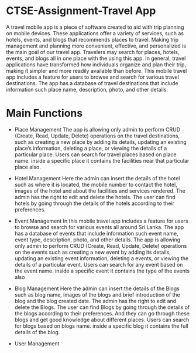 # CTSE-Assignment-Travel App

A travel mobile app is a piece of software created to aid with trip planning on mobile devices. These applications offer a variety of services, such as hotels, events, and blogs that recommends places to travel.
Making trip management and planning more convenient, effective, and personalized is the main goal of our travel app. Travelers may search for places, hotels, events, and blogs all in one place with the using this app. In general, travel applications have transformed how individuals organize and plan their trip, making it simpler and more readily available than before.
This mobile travel app includes a feature for users to browse and search for various travel destinations. The app has a database of travel destinations that include information such place name, description, photo, and other details.

# Main Functions 
  * Place Management
  The app is allowing only admin to perform CRUD (Create, Read, Update, Delete) operations on the travel destinations, such as creating a new place by adding its details, updating an existing place’s information, deleting a place, or viewing the details of a particular place.
Users can search for travel places based on place name. inside a specific place it contains the facilities near that particular place also.

  * Hotel Management
   Here the admin can insert the details of the hotel such as where it is located, the mobile number to contact the hotel, images of the hotel and about the facilities and services rendered. The admin has the right to edit and delete the hotels. The user can find hotels by going through the details of the hotels according to their preferences.
  
  * Event Management 
  In this mobile travel app includes a feature for users to browse and search for various events all around Sri Lanka. The app has a database of events that include information such event name, event type, description, photo, and other details.
The app is allowing only admin to perform CRUD (Create, Read, Update, Delete) operations on the events such as creating a new event by adding its details, updating an existing event information, deleting a events, or viewing the details of a particular event.
Users can search for any event based on the event name. inside a specific event it contains the type of the events also

  * Blog Management
  Here the admin can insert the details of the Blogs such as blog name, images of the blogs and brief introduction of the blog and the blog created date. The admin has the right to edit and delete the Blogs.
The user can find Blogs by going through the details of the blogs according to their preferences. And they can go through these blogs and get good knowledge about different places.
Users can search for blogs based on blogs name. inside a specific blog it contains the full details of the blog.

  * User  Management
